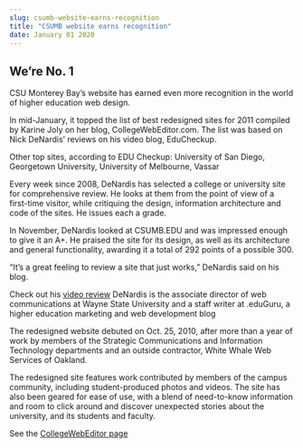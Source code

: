 ```yaml
---
slug: csumb-website-earns-recognition
title: "CSUMB website earns recognition"
date: January 01 2020
---
```


<h2>We’re No. 1</h2><p>CSU Monterey Bay’s website has earned even more recognition in the world of higher education web design.
</p><p>In mid-January, it topped the list of best redesigned sites for 2011 compiled by Karine Joly on her blog, CollegeWebEditor.com. The list was based on Nick DeNardis’ reviews on his video blog, EduCheckup.
</p><p>Other top sites, according to EDU Checkup: University of San Diego, Georgetown University, University of Melbourne, Vassar
</p><p>Every week since 2008, DeNardis has selected a college or university site for comprehensive review. He looks at them from the point of view of a first-time visitor, while critiquing the design, information architecture and code of the sites. He issues each a grade.
</p><p>In November, DeNardis looked at CSUMB.EDU and was impressed enough to give it an A+. He praised the site for its design, as well as its architecture and general functionality, awarding it a total of 292 points of a possible 300.
</p><p>“It’s a great feeling to review a site that just works,” DeNardis said on his blog.
</p><p>Check out his <a href="http://educheckup.com/2011/11/04/california-state-university-monterey-bay-episode-280/">video review</a> DeNardis is the associate director of web communications at Wayne State University and a staff writer at .eduGuru, a higher education marketing and web development blog
</p><p>The redesigned website debuted on Oct. 25, 2010, after more than a year of work by members of the Strategic Communications and Information Technology departments and an outside contractor, White Whale Web Services of Oakland.
</p><p>The redesigned site features work contributed by members of the campus community, including student-produced photos and videos. The site has also been geared for ease of use, with a blend of need-to-know information and room to click around and discover unexpected stories about the university, and its students and faculty.
</p><p>See the <a href="http://collegewebeditor.com/blog/index.php/archives/2012/01/17/top-11-highered-websites-ranked-by-edu-checkup-scores/?utm_content=emacdonald%40csumb.edu&amp;utm_source=VerticalResponse&amp;utm_medium=Email&amp;utm_term=Top%2011%20%23highered%20websites%20ranked%20by%20EDU%20Checkup%20scores&amp;utm_campaign=%5BHEE%5D%20Top%20Higher%20Ed%20Websites%2C%20Facebook%2C%20Mobile%20Web%20%26%20Pinterestcontent">CollegeWebEditor page</a>
</p>
